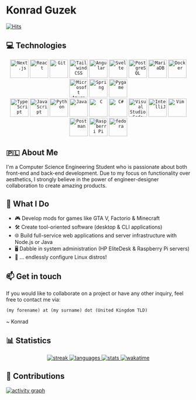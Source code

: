 # Konrad Guzek

[![Hits](https://hits.seeyoufarm.com/api/count/incr/badge.svg?url=https%3A%2F%2Fgithub.com%2Fkguzek%2Fkguzek&count_bg=%232C93BC&title_bg=%23505557&icon=&icon_color=%23E7E7E7&title=visitors+today&edge_flat=false)](https://hits.seeyoufarm.com)

## 💻 Technologies

<div align="center">
	<code><img width="50" src="https://raw.githubusercontent.com/marwin1991/profile-technology-icons/refs/heads/main/icons/next_js.png" alt="Next.js" title="Next.js"/></code>
	<code><img width="50" src="https://raw.githubusercontent.com/marwin1991/profile-technology-icons/refs/heads/main/icons/react.png" alt="React" title="React"/></code>
	<code><img width="50" src="https://raw.githubusercontent.com/marwin1991/profile-technology-icons/refs/heads/main/icons/git.png" alt="Git" title="Git"/></code>
	<code><img width="50" src="https://raw.githubusercontent.com/marwin1991/profile-technology-icons/refs/heads/main/icons/tailwind_css.png" alt="Tailwind CSS" title="Tailwind CSS"/></code>
	<code><img width="50" src="https://raw.githubusercontent.com/marwin1991/profile-technology-icons/refs/heads/main/icons/angular.png" alt="Angular" title="Angular"/></code>
	<code><img width="50" src="https://raw.githubusercontent.com/marwin1991/profile-technology-icons/refs/heads/main/icons/svelte.png" alt="Svelte" title="Svelte"/></code>
	<code><img width="50" src="https://raw.githubusercontent.com/marwin1991/profile-technology-icons/refs/heads/main/icons/postgresql.png" alt="PostgreSQL" title="PostgreSQL"/></code>
	<code><img width="50" src="https://raw.githubusercontent.com/marwin1991/profile-technology-icons/refs/heads/main/icons/mariadb.png" alt="MariaDB" title="MariaDB"/></code>
	<code><img width="50" src="https://raw.githubusercontent.com/marwin1991/profile-technology-icons/refs/heads/main/icons/docker.png" alt="Docker" title="Docker"/></code>
	<code><img width="50" src="https://raw.githubusercontent.com/marwin1991/profile-technology-icons/refs/heads/main/icons/microsoft_azure.png" alt="Microsoft Azure" title="Microsoft Azure"/></code>
	<code><img width="50" src="https://raw.githubusercontent.com/marwin1991/profile-technology-icons/refs/heads/main/icons/spring.png" alt="Spring" title="Spring"/></code>
	<code><img width="50" src="https://raw.githubusercontent.com/marwin1991/profile-technology-icons/refs/heads/main/icons/pygame.png" alt="Pygame" title="Pygame"/></code>
</div>
<div align="center">
	<code><img width="50" src="https://raw.githubusercontent.com/marwin1991/profile-technology-icons/refs/heads/main/icons/typescript.png" alt="TypeScript" title="TypeScript"/></code>
	<code><img width="50" src="https://raw.githubusercontent.com/marwin1991/profile-technology-icons/refs/heads/main/icons/javascript.png" alt="JavaScript" title="JavaScript"/></code>
	<code><img width="50" src="https://raw.githubusercontent.com/marwin1991/profile-technology-icons/refs/heads/main/icons/python.png" alt="Python" title="Python"/></code>
	<code><img width="50" src="https://raw.githubusercontent.com/marwin1991/profile-technology-icons/refs/heads/main/icons/java.png" alt="Java" title="Java"/></code>
	<code><img width="50" src="https://raw.githubusercontent.com/marwin1991/profile-technology-icons/refs/heads/main/icons/c.png" alt="C" title="C"/></code>
	<code><img width="50" src="https://raw.githubusercontent.com/marwin1991/profile-technology-icons/refs/heads/main/icons/c%23.png" alt="C#" title="C#"/></code>
	<code><img width="50" src="https://raw.githubusercontent.com/marwin1991/profile-technology-icons/refs/heads/main/icons/visual_studio_code.png" alt="Visual Studio Code" title="Visual Studio Code"/></code>
	<code><img width="50" src="https://raw.githubusercontent.com/marwin1991/profile-technology-icons/refs/heads/main/icons/intellij.png" alt="IntelliJ" title="IntelliJ"/></code>
	<code><img width="50" src="https://raw.githubusercontent.com/marwin1991/profile-technology-icons/refs/heads/main/icons/vim.png" alt="Vim" title="Vim"/></code>
	<code><img width="50" src="https://raw.githubusercontent.com/marwin1991/profile-technology-icons/refs/heads/main/icons/postman.png" alt="Postman" title="Postman"/></code>
	<code><img width="50" src="https://raw.githubusercontent.com/marwin1991/profile-technology-icons/refs/heads/main/icons/raspberri_pi.png" alt="Raspberri Pi" title="Raspberri Pi"/></code>
	<code><img width="50" src="https://raw.githubusercontent.com/marwin1991/profile-technology-icons/refs/heads/main/icons/fedora.png" alt="fedora" title="fedora"/></code>
</div>

## 🇵🇱 About Me

I'm a Computer Science Engineering Student who is passionate about both front-end and back-end development.
Due to my focus on functionality over aesthetics, I strongly believe in the power of engineer-designer collaboration to create amazing products.

## 🚀 What I Do

- 🎮 Develop mods for games like GTA V, Factorio & Minecraft
- 🛠️ Create tool-oriented software (desktop & CLI applications)
- 🌐 Build full-service web applications and server infrastructure with Node.js or Java
- 🖥️ Dabble in system administration (HP EliteDesk & Raspberry Pi servers)
- 🐧 ... endlessly configure Linux distros!

## 📫 Get in touch

If you would like to collaborate on a project or have any other inquiry, feel free to contact me via:

```txt
(my forename) at (my surname) dot (United Kingdom TLD)
```

~ Konrad

## 📊 Statistics

<div align="center">
	<a href="https://github-readme-streak-stats.herokuapp.com/?user=kguzek&theme=city_lights">
		<img src="https://github-readme-streak-stats.herokuapp.com/?user=kguzek&theme=city_lights" alt="streak" />
	</a>
	<a href="https://github-readme-stats.vercel.app/api/top-langs/?username=kguzek&layout=donut&theme=city_lights">
		<img src="https://github-readme-stats.vercel.app/api/top-langs/?username=kguzek&layout=donut&theme=city_lights" alt="languages" />
	</a>
	<a href="https://github-readme-stats.vercel.app/api?username=kguzek&show_icons=true&theme=city_lights&custom_title=Github%20Stats&show=prs_merged_percentage">
		<img src="https://github-readme-stats.vercel.app/api?username=kguzek&show_icons=true&theme=city_lights&custom_title=Github%20Stats&show=prs_merged_percentage" alt="stats" />
	</a>
	<a href="https://github-readme-stats.vercel.app/api/wakatime?username=kguzek&theme=city_lights&langs_count=6">
		<img src="https://github-readme-stats.vercel.app/api/wakatime?username=kguzek&theme=city_lights&langs_count=6" alt="wakatime" />
	</a>
</div>

## 🌟 Contributions

[![activity graph](https://github-readme-activity-graph.vercel.app/graph?username=kguzek&bg_color=1a1a1a&color=747474&line=1076a7&point=ffffff&area=true&hide_border=true)](https://github.com/ashutosh00710/github-readme-activity-graph)
